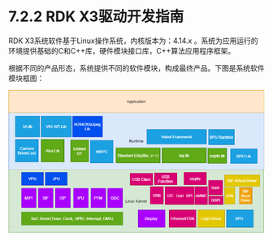 # 7.2.2 RDK X3驱动开发指南

RDK X3系统软件基于Linux操作系统，内核版本为：4.14.x 。系统为应用运行的环境提供基础的C和C++库，硬件模块接口库，C++算法应用程序框架。

根据不同的产品形态，系统提供不同的软件模块，构成最终产品。下图是系统软件模块框图：

![46a619838b123841cf4a4baea970364d](../../../../static/img/07_Advanced_development/02_linux_development/driver_development/46a619838b123841cf4a4baea970364d.png)
